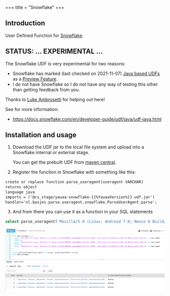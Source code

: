 +++
title = "Snowflake"
+++

## Introduction
User Defined Function for [Snowflake](https://snowflake.com).

## STATUS: ... EXPERIMENTAL ...
The Snowflake UDF is very experimental for two reasons:
- Snowflake has marked (last checked on 2021-11-07) [Java based UDFs](https://docs.snowflake.com/en/developer-guide/udf/java/udf-java.html) as a [Preview Feature](https://docs.snowflake.com/en/release-notes/preview-features.html).
- I do not have Snowflake so I do not have any way of testing this other than getting feedback from you.

Thanks to [Luke Ambrosetti](https://github.com/lambrosetti) for helping out here!

See for more information:
- https://docs.snowflake.com/en/developer-guide/udf/java/udf-java.html

## Installation and usage
1. Download the UDF jar to the local file system and upload into a Snowflake internal or external stage.

   You can get the prebuilt UDF from [maven central](https://search.maven.org/artifact/nl.basjes.parse.useragent/yauaa-snowflake/{{%YauaaVersion%}}/jar).

2. Register the function in Snowflake with something like this:
```
create or replace function parse_useragent(useragent VARCHAR)
returns object
language java
imports = ('@cs_stage/yauaa-snowflake-{{%YauaaVersion%}}-udf.jar')
handler='nl.basjes.parse.useragent.snowflake.ParseUserAgent.parse';
```

3. And from there you can use it as a function in your SQL statements
```sql
select parse_useragent('Mozilla/5.0 (Linux; Android 7.0; Nexus 6 Build/NBD90Z) AppleWebKit/537.36 (KHTML, like Gecko) Chrome/53.0.2785.124 Mobile Safari/537.36') as ua_obj, ua_obj:AgentClass::string as agent_class;
```

![Using Yauaa in Snowflake](Snowflake.png)
